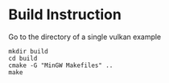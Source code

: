 # Build Instruction
Go to the directory of a single vulkan example  
```
mkdir build  
cd build  
cmake -G "MinGW Makefiles" ..   
make  
```


